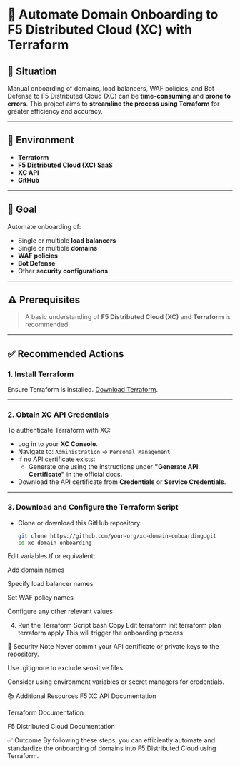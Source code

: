 # 🚀 Automate Domain Onboarding to F5 Distributed Cloud (XC) with Terraform

## 📘 Situation

Manual onboarding of domains, load balancers, WAF policies, and Bot Defense to F5 Distributed Cloud (XC) can be **time-consuming** and **prone to errors**. This project aims to **streamline the process using Terraform** for greater efficiency and accuracy.

---

## 🧱 Environment

- **Terraform**
- **F5 Distributed Cloud (XC) SaaS**
- **XC API**
- **GitHub**

---

## 🎯 Goal

Automate onboarding of:
- Single or multiple **load balancers**
- Single or multiple **domains**
- **WAF policies**
- **Bot Defense**
- Other **security configurations**

---

## ⚠️ Prerequisites

> A basic understanding of **F5 Distributed Cloud (XC)** and **Terraform** is recommended.

---

## ✅ Recommended Actions

### 1. **Install Terraform**

Ensure Terraform is installed. [Download Terraform](https://www.terraform.io/downloads.html).

---

### 2. **Obtain XC API Credentials**

To authenticate Terraform with XC:

- Log in to your **XC Console**.
- Navigate to: `Administration` → `Personal Management`.
- If no API certificate exists:
  - Generate one using the instructions under **"Generate API Certificate"** in the official docs.
- Download the API certificate from **Credentials** or **Service Credentials**.

---

### 3. **Download and Configure the Terraform Script**

- Clone or download this GitHub repository:
  
  ```bash
  git clone https://github.com/your-org/xc-domain-onboarding.git
  cd xc-domain-onboarding
Edit variables.tf or equivalent:

Add domain names

Specify load balancer names

Set WAF policy names

Configure any other relevant values

4. Run the Terraform Script
bash
Copy
Edit
terraform init
terraform plan
terraform apply
This will trigger the onboarding process.

🔐 Security Note
Never commit your API certificate or private keys to the repository.

Use .gitignore to exclude sensitive files.

Consider using environment variables or secret managers for credentials.

📚 Additional Resources
F5 XC API Documentation

Terraform Documentation

F5 Distributed Cloud Documentation

✅ Outcome
By following these steps, you can efficiently automate and standardize the onboarding of domains into F5 Distributed Cloud using Terraform.
